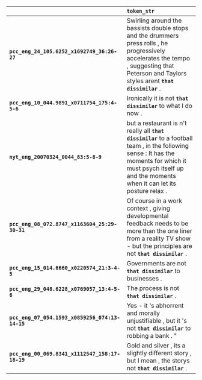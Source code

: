 |                                                 | `token_str`                                                                                                                                                                                                     |
|:------------------------------------------------|:----------------------------------------------------------------------------------------------------------------------------------------------------------------------------------------------------------------|
| **`pcc_eng_24_105.6252_x1692749_36:26-27`**     | Swirling around the bassists double stops and the drummers press rolls , he progressively accelerates the tempo , suggesting that Peterson and Taylors styles arent __`that dissimilar`__ .                     |
| **`pcc_eng_10_044.9891_x0711754_175:4-5-6`**    | Ironically it is not __`that dissimilar`__ to what I do now .                                                                                                                                                   |
| **`nyt_eng_20070324_0044_83:5-8-9`**            | but a restaurant is n't really all __`that dissimilar`__ to a football team , in the following sense : It has the moments for which it must psych itself up and the moments when it can let its posture relax . |
| **`pcc_eng_08_072.8747_x1163604_25:29-30-31`**  | Of course in a work context , giving developmental feedback needs to be more than the one liner from a reality TV show - but the principles are not __`that dissimilar`__ .                                     |
| **`pcc_eng_15_014.6660_x0220574_21:3-4-5`**     | Governments are not __`that dissimilar`__ to businesses .                                                                                                                                                       |
| **`pcc_eng_29_048.6228_x0769057_13:4-5-6`**     | The process is not __`that dissimilar`__ .                                                                                                                                                                      |
| **`pcc_eng_07_054.1593_x0859256_074:13-14-15`** | Yes - it 's abhorrent and morally unjustifiable , but it 's not __`that dissimilar`__ to robbing a bank . "                                                                                                     |
| **`pcc_eng_00_069.8341_x1112547_158:17-18-19`** | Gold and silver , its a slightly different story , but I mean , the storys not __`that dissimilar`__ .                                                                                                          |